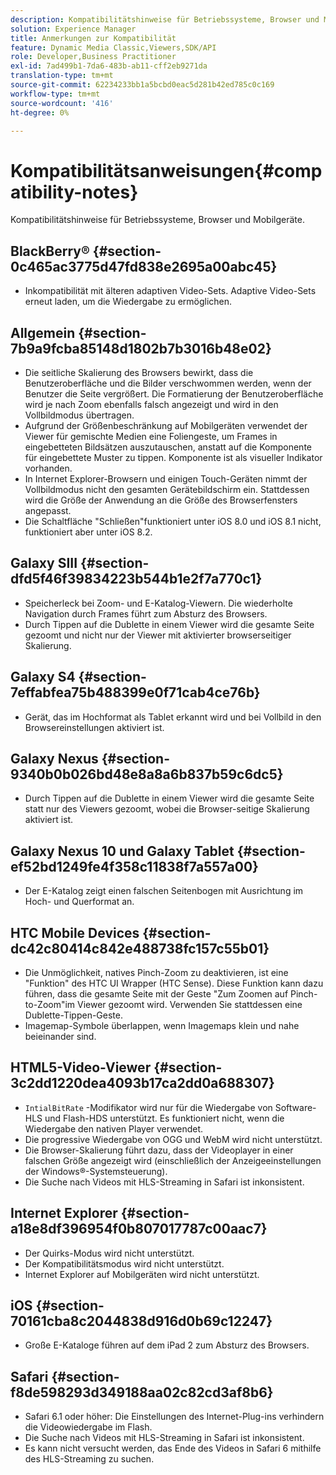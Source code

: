 ```yaml
---
description: Kompatibilitätshinweise für Betriebssysteme, Browser und Mobilgeräte.
solution: Experience Manager
title: Anmerkungen zur Kompatibilität
feature: Dynamic Media Classic,Viewers,SDK/API
role: Developer,Business Practitioner
exl-id: 7ad499b1-7da6-483b-ab11-cff2eb9271da
translation-type: tm+mt
source-git-commit: 62234233bb1a5bcbd0eac5d281b42ed785c0c169
workflow-type: tm+mt
source-wordcount: '416'
ht-degree: 0%

---
```


# Kompatibilitätsanweisungen{#compatibility-notes}

<!-- Updated April 06, 2021 from https://wiki.corp.adobe.com/pages/viewpage.action?spaceKey=scene7qa&title=s7Viewers%2C+S7SDK%2C+S7OnDemand+Release+Notes - Contact is Sasha -->

Kompatibilitätshinweise für Betriebssysteme, Browser und Mobilgeräte.

## BlackBerry® {#section-0c465ac3775d47fd838e2695a00abc45}

* Inkompatibilität mit älteren adaptiven Video-Sets. Adaptive Video-Sets erneut laden, um die Wiedergabe zu ermöglichen.

## Allgemein {#section-7b9a9fcba85148d1802b7b3016b48e02}

* Die seitliche Skalierung des Browsers bewirkt, dass die Benutzeroberfläche und die Bilder verschwommen werden, wenn der Benutzer die Seite vergrößert. Die Formatierung der Benutzeroberfläche wird je nach Zoom ebenfalls falsch angezeigt und wird in den Vollbildmodus übertragen.
* Aufgrund der Größenbeschränkung auf Mobilgeräten verwendet der Viewer für gemischte Medien eine Foliengeste, um Frames in eingebetteten Bildsätzen auszutauschen, anstatt auf die Komponente für eingebettete Muster zu tippen. Komponente ist als visueller Indikator vorhanden.
* In Internet Explorer-Browsern und einigen Touch-Geräten nimmt der Vollbildmodus nicht den gesamten Gerätebildschirm ein. Stattdessen wird die Größe der Anwendung an die Größe des Browserfensters angepasst.
* Die Schaltfläche &quot;Schließen&quot;funktioniert unter iOS 8.0 und iOS 8.1 nicht, funktioniert aber unter iOS 8.2.

## Galaxy SIII {#section-dfd5f46f39834223b544b1e2f7a770c1}

* Speicherleck bei Zoom- und E-Katalog-Viewern. Die wiederholte Navigation durch Frames führt zum Absturz des Browsers.
* Durch Tippen auf die Dublette in einem Viewer wird die gesamte Seite gezoomt und nicht nur der Viewer mit aktivierter browserseitiger Skalierung.

## Galaxy S4 {#section-7effabfea75b488399e0f71cab4ce76b}

* Gerät, das im Hochformat als Tablet erkannt wird und bei Vollbild in den Browsereinstellungen aktiviert ist.

## Galaxy Nexus {#section-9340b0b026bd48e8a8a6b837b59c6dc5}

* Durch Tippen auf die Dublette in einem Viewer wird die gesamte Seite statt nur des Viewers gezoomt, wobei die Browser-seitige Skalierung aktiviert ist.

## Galaxy Nexus 10 und Galaxy Tablet {#section-ef52bd1249fe4f358c11838f7a557a00}

* Der E-Katalog zeigt einen falschen Seitenbogen mit Ausrichtung im Hoch- und Querformat an.

## HTC Mobile Devices {#section-dc42c80414c842e488738fc157c55b01}

* Die Unmöglichkeit, natives Pinch-Zoom zu deaktivieren, ist eine &quot;Funktion&quot; des HTC UI Wrapper (HTC Sense). Diese Funktion kann dazu führen, dass die gesamte Seite mit der Geste &quot;Zum Zoomen auf Pinch-to-Zoom&quot;im Viewer gezoomt wird. Verwenden Sie stattdessen eine Dublette-Tippen-Geste.
* Imagemap-Symbole überlappen, wenn Imagemaps klein und nahe beieinander sind.

## HTML5-Video-Viewer {#section-3c2dd1220dea4093b17ca2dd0a688307}

* `IntialBitRate` -Modifikator wird nur für die Wiedergabe von Software-HLS und Flash-HDS unterstützt. Es funktioniert nicht, wenn die Wiedergabe den nativen Player verwendet.
* Die progressive Wiedergabe von OGG und WebM wird nicht unterstützt.
* Die Browser-Skalierung führt dazu, dass der Videoplayer in einer falschen Größe angezeigt wird (einschließlich der Anzeigeeinstellungen der Windows®-Systemsteuerung).
* Die Suche nach Videos mit HLS-Streaming in Safari ist inkonsistent.

## Internet Explorer {#section-a18e8df396954f0b807017787c00aac7}

* Der Quirks-Modus wird nicht unterstützt.
* Der Kompatibilitätsmodus wird nicht unterstützt.
* Internet Explorer auf Mobilgeräten wird nicht unterstützt.

## iOS {#section-70161cba8c2044838d916d0b69c12247}

* Große E-Kataloge führen auf dem iPad 2 zum Absturz des Browsers.

## Safari {#section-f8de598293d349188aa02c82cd3af8b6}

* Safari 6.1 oder höher: Die Einstellungen des Internet-Plug-ins verhindern die Videowiedergabe im Flash.
* Die Suche nach Videos mit HLS-Streaming in Safari ist inkonsistent.
* Es kann nicht versucht werden, das Ende des Videos in Safari 6 mithilfe des HLS-Streaming zu suchen.

